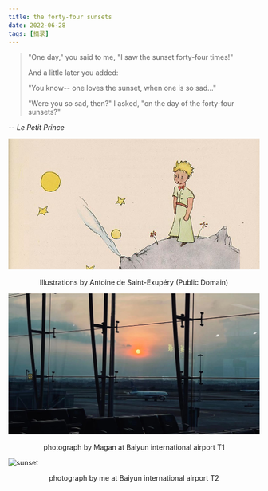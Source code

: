 ```yaml
---
title: the forty-four sunsets
date: 2022-06-28
tags: [摘录]
---
```


> "One day," you said to me, "I saw the sunset forty-four times!"
>
> 
>
> And a little later you added:
>
> 
>
> "You know-- one loves the sunset, when one is so sad..." 
>
> 
>
> "Were you so sad, then?" I asked, "on the day of the forty-four sunsets?"

-- *Le Petit Prince*

![Le_Petit_Prince](012.the_forty-four_sunsets.assets/Le_Petit_Prince.jpeg)

<center>Illustrations by Antoine de Saint-Exupéry (Public Domain)</center>



![IMG_5446](012.the_forty-four_sunsets.assets/IMG_5446.JPG)

<center>photograph by Magan at Baiyun international airport T1</center>

![sunset](012.the_forty-four_sunsets.assets/sunset.jpeg)

<center>photograph by me at Baiyun international airport T2</center>
